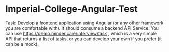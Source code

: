 # Imperial-College-Angular-Test

Task:
Develop a frontend application using Angular (or any other framework you are comfortable with). It should consume a backend API Service. You can
use https://demo.minder.care/interview/task , which is a very simple API that returns a list of tasks, or you can develop your own if you prefer (it can be a mock).
